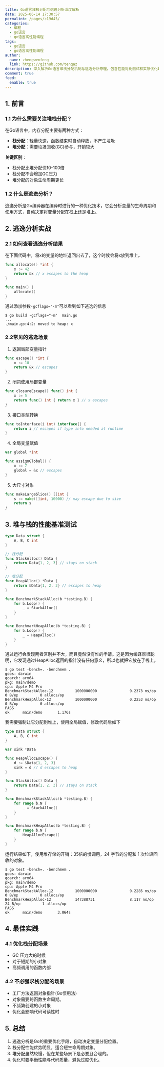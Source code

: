 ```yaml
---
title: Go语言堆栈分配与逃逸分析深度解析
date: 2025-06-14 17:30:57
permalink: /pages/c19d45/
categories:
  - 编程
  - go语言
  - go语言高性能编程
tags:
  - go语言
  - go语言高性能编程
author: 
  name: zhengwenfeng
  link: https://github.com/tenqaz
description: 深入解析Go语言堆栈分配机制与逃逸分析原理，包含性能对比测试和实际优化建议
comment: true
feed: 
  enable: true
---
```



## 1. 前言

### 1.1 为什么需要关注堆栈分配？

在Go语言中，内存分配主要有两种方式：
- **栈分配**：轻量快速，函数结束时自动释放，不产生垃圾
- **堆分配**：需要垃圾回收(GC)参与，开销较大

**关键区别**：
- 栈分配比堆分配快10-100倍
- 栈分配不会增加GC压力
- 堆分配的对象生命周期更长


### 1.2 什么是逃逸分析？

逃逸分析是Go编译器在编译时进行的一种优化技术，它会分析变量的生命周期和使用方式，自动决定将变量分配在栈上还是堆上。

## 2. 逃逸分析实战

### 2.1 如何查看逃逸分析结果

在下面代码中，将x的变量的地址返回出去了，这个时候会将x放到堆上。

```go
func allocate() *int {
	x := 42
	return &x // x escapes to the heap
}

func main() {
	allocate()
}
```

通过添加参数`-gcflags="-m"`可以看到如下逃逸的信息

```shell
$ go build -gcflags="-m"  main.go
...
./main.go:4:2: moved to heap: x
```


### 2.2常见的逃逸场景

1. 返回局部变量指针

```go
func escape() *int {
    x := 10
    return &x // escapes
}
```

2. 闭包使用局部变量

```go
func closureEscape() func() int {
    x := 5
    return func() int { return x } // x escapes
}
```

3. 接口类型转换

```go
func toInterface(i int) interface{} {
    return i // escapes if type info needed at runtime
}
```

4. 全局变量赋值

```go
var global *int

func assignGlobal() {
    x := 7
    global = &x // escapes
}
```

5. 大尺寸对象

```go
func makeLargeSlice() []int {
    s := make([]int, 10000) // may escape due to size
    return s
}
```


## 3. 堆与栈的性能基准测试

```go
type Data struct {
	A, B, C int
}

// 栈分配
func StackAlloc() Data {
    return Data{1, 2, 3} // stays on stack
}

// 堆分配
func HeapAlloc() *Data {
    return &Data{1, 2, 3} // escapes to heap
}

func BenchmarkStackAlloc(b *testing.B) {
    for b.Loop() {
        _ = StackAlloc()
    }
}

func BenchmarkHeapAlloc(b *testing.B) {
    for b.Loop() {
        _ = HeapAlloc()
    }
}
```

通过运行会发现两者区别并不大，而且竟然没有堆的申请。这是因为编译器很聪明，它发现通过HeapAlloc返回的指针没有任何意义，所以也就把它放在了栈上。

```shell
$ go test -bench=. -benchmem .  
goos: darwin
goarch: arm64
pkg: main/demo
cpu: Apple M4 Pro
BenchmarkStackAlloc-12          1000000000               0.2373 ns/op          0 B/op          0 allocs/op
BenchmarkHeapAlloc-12           1000000000               0.2253 ns/op          0 B/op          0 allocs/op
PASS
ok      main/demo       1.176s
```

我需要强制让它分配到堆上，使用全局赋值，修改代码后如下

```go
type Data struct {
	A, B, C int
}

var sink *Data

func HeapAllocEscape() {
	d := &Data{1, 2, 3}
	sink = d // d escapes to heap
}

func StackAlloc() Data {
	return Data{1, 2, 3} // stays on stack
}

func BenchmarkStackAlloc(b *testing.B) {
	for range b.N {
		_ = StackAlloc()
	}
}

func BenchmarkHeapAlloc(b *testing.B) {
	for range b.N {
		HeapAllocEscape()
	}
}
```

运行结果如下，使用堆存储的开销：35倍的慢调用，24 字节的分配和 1 次垃圾回收的对象。

```shell
$ go test -bench=. -benchmem .  
goos: darwin
goarch: arm64
pkg: main/demo
cpu: Apple M4 Pro
BenchmarkStackAlloc-12          1000000000               0.2285 ns/op          0 B/op          0 allocs/op
BenchmarkHeapAlloc-12           147388731                8.117 ns/op          24 B/op          1 allocs/op
PASS
ok      main/demo       3.064s
```

## 4. 最佳实践

### 4.1 优化栈分配场景

* GC 压力大的时候
* 对于短期的小对象
* 高频调用的函数内部

### 4.2 不必强求栈分配的场景

* 工厂方法返回对象指针(Go惯用法)
* 对象需要跨函数生命周期。
* 不频繁创建的小对象
* 优化会影响代码可读性时

## 5. 总结
1. 逃逸分析是Go的重要优化手段，自动决定变量分配位置。
2. 栈分配性能优势明显，适合短生命周期对象。
3. 堆分配虽然较慢，但在某些场景下是必要且合理的。
4. 优化时要平衡性能与代码质量，避免过度优化。
